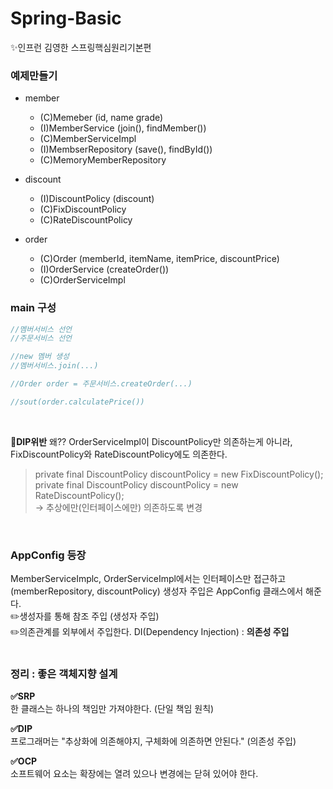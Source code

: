 # Spring-Basic
✨인프런 김영한 스프링핵심원리기본편

### 예제만들기
- member
	- (C)Memeber (id, name grade)
	- (I)MemberService (join(), findMember())
	- (C)MemberServiceImpl
	- (I)MembserRepository (save(), findById())
	- (C)MemoryMemberRepository

- discount
	- (I)DiscountPolicy (discount)
	- (C)FixDiscountPolicy
	- (C)RateDiscountPolicy

- order
	- (C)Order (memberId, itemName, itemPrice, discountPrice)
	- (I)OrderService (createOrder())
	- (C)OrderServiceImpl

### main 구성

```c
//멤버서비스 선언
//주문서비스 선언

//new 멤버 생성
//멤버서비스.join(...)

//Order order = 주문서비스.createOrder(...)

//sout(order.calculatePrice())
```

<br/>

🚨**DIP위반** 왜?? OrderServiceImpl이 DiscountPolicy만 의존하는게 아니라, FixDiscountPolicy와 RateDiscountPolicy에도 의존한다.   
> private final DiscountPolicy discountPolicy = new FixDiscountPolicy();  
> private final DiscountPolicy discountPolicy = new RateDiscountPolicy();  
> -> 추상에만(인터페이스에만) 의존하도록 변경

<br/>

### AppConfig 등장
MemberServiceImplc, OrderServiceImpl에서는 인터페이스만 접근하고(memberRepository, discountPolicy) 생성자 주입은 AppConfig 클래스에서 해준다.   
✏️생성자를 통해 참조 주입 (생성자 주입)  
✏️의존관계를 외부에서 주입한다. DI(Dependency Injection) : **의존성 주입**  
<br/>

### 정리 : 좋은 객체지향 설계
**✅SRP**  
한 클래스는 하나의 책임만 가져야한다. (단일 책임 원칙)

**✅DIP**   
프로그래머는 "추상화에 의존해야지, 구체화에 의존하면 안된다." (의존성 주입)

**✅OCP**  
소프트웨어 요소는 확장에는 열려 있으나 변경에는 닫혀 있어야 한다. 


